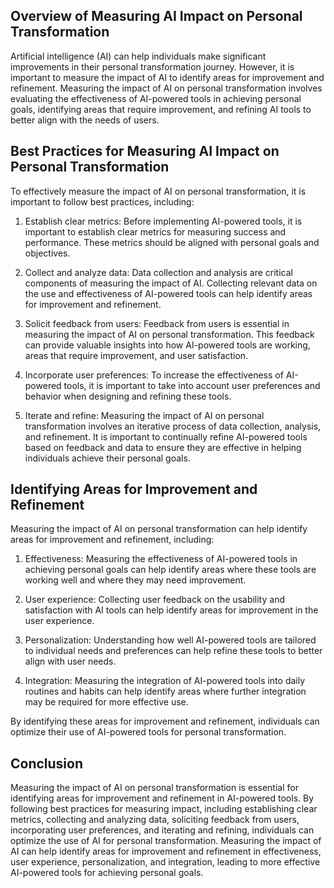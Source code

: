 

Overview of Measuring AI Impact on Personal Transformation
----------------------------------------------------------

Artificial intelligence (AI) can help individuals make significant improvements in their personal transformation journey. However, it is important to measure the impact of AI to identify areas for improvement and refinement. Measuring the impact of AI on personal transformation involves evaluating the effectiveness of AI-powered tools in achieving personal goals, identifying areas that require improvement, and refining AI tools to better align with the needs of users.

Best Practices for Measuring AI Impact on Personal Transformation
-----------------------------------------------------------------

To effectively measure the impact of AI on personal transformation, it is important to follow best practices, including:

1. Establish clear metrics: Before implementing AI-powered tools, it is important to establish clear metrics for measuring success and performance. These metrics should be aligned with personal goals and objectives.

2. Collect and analyze data: Data collection and analysis are critical components of measuring the impact of AI. Collecting relevant data on the use and effectiveness of AI-powered tools can help identify areas for improvement and refinement.

3. Solicit feedback from users: Feedback from users is essential in measuring the impact of AI on personal transformation. This feedback can provide valuable insights into how AI-powered tools are working, areas that require improvement, and user satisfaction.

4. Incorporate user preferences: To increase the effectiveness of AI-powered tools, it is important to take into account user preferences and behavior when designing and refining these tools.

5. Iterate and refine: Measuring the impact of AI on personal transformation involves an iterative process of data collection, analysis, and refinement. It is important to continually refine AI-powered tools based on feedback and data to ensure they are effective in helping individuals achieve their personal goals.

Identifying Areas for Improvement and Refinement
------------------------------------------------

Measuring the impact of AI on personal transformation can help identify areas for improvement and refinement, including:

1. Effectiveness: Measuring the effectiveness of AI-powered tools in achieving personal goals can help identify areas where these tools are working well and where they may need improvement.

2. User experience: Collecting user feedback on the usability and satisfaction with AI tools can help identify areas for improvement in the user experience.

3. Personalization: Understanding how well AI-powered tools are tailored to individual needs and preferences can help refine these tools to better align with user needs.

4. Integration: Measuring the integration of AI-powered tools into daily routines and habits can help identify areas where further integration may be required for more effective use.

By identifying these areas for improvement and refinement, individuals can optimize their use of AI-powered tools for personal transformation.

Conclusion
----------

Measuring the impact of AI on personal transformation is essential for identifying areas for improvement and refinement in AI-powered tools. By following best practices for measuring impact, including establishing clear metrics, collecting and analyzing data, soliciting feedback from users, incorporating user preferences, and iterating and refining, individuals can optimize the use of AI for personal transformation. Measuring the impact of AI can help identify areas for improvement and refinement in effectiveness, user experience, personalization, and integration, leading to more effective AI-powered tools for achieving personal goals.
